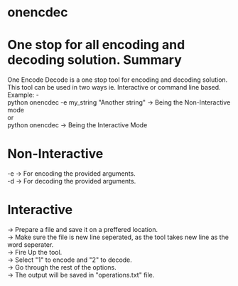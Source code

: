 # onencdec
One stop for all encoding and decoding solution.
Summary
=======

One Encode Decode is a one stop tool for encoding and decoding solution.
This tool can be used in two ways ie. Interactive or command line based.
Example: -  
python onencdec -e my_string "Another string" -> Being the Non-Interactive mode  
or   
python onencdec -> Being the Interactive Mode  

Non-Interactive
===============

-e -> For encoding the provided arguments.  
-d -> For decoding the provided arguments.  

Interactive
===========

-> Prepare a file and save it on a preffered location.  
-> Make sure the file is new line seperated, as the tool takes new line as the word seperater.  
-> Fire Up the tool.  
-> Select "1" to encode and "2" to decode.  
-> Go through the rest of the options.  
-> The output will be saved in "operations.txt" file.  
